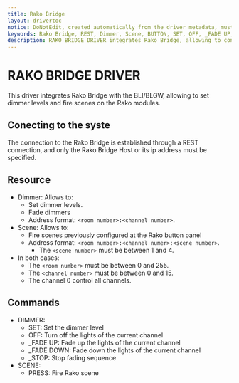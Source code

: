 ```yaml
---
title: Rako Bridge
layout: drivertoc
notice: DoNotEdit, created automatically from the driver metadata, must be updated on the driver itself
keywords: Rako Bridge, REST, Dimmer, Scene, BUTTON, SET, OFF, _FADE UP, _FADE DOWN, _STOP, PRESS
description: RAKO BRIDGE DRIVER integrates Rako Bridge, allowing to control dimmers and fire scenes.
---
```

# RAKO BRIDGE DRIVER

This driver integrates Rako Bridge with the BLI/BLGW, allowing to set dimmer levels and fire scenes on the Rako modules.

## Conecting to the syste

The connection to the Rako Bridge is established through a REST connection, and only the Rako Bridge Host or its ip address must be specified.

## Resource

  * Dimmer: Allows to: 
    - Set dimmer levels.
    - Fade dimmers
    - Address format: ```<room number>:<channel number>```.
  * Scene: Allows to: 
    - Fire scenes previously configured at the Rako button panel
    - Address format: ```<room number>:<channel numer>:<scene number>```.
      - The ```<scene number>``` must be between 1 and 4.
  * In both cases:
    - The ```<room number>``` must be between 0 and 255.
    - The ```<channel number>``` must be between 0 and 15.
    - The channel 0 control all channels.

## Commands

  * DIMMER: 
    - SET: Set the dimmer level
    - OFF: Turn off the lights of the current channel
    - \_FADE UP: Fade up the lights of the current channel
    - \_FADE DOWN: Fade down the lights of the current channel
    - \_STOP: Stop fading sequence
  * SCENE: 
    - PRESS: Fire Rako scene
